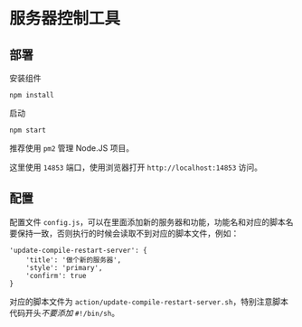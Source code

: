 # 服务器控制工具

## 部署

安装组件

```
npm install
```

启动

```
npm start
```

推荐使用 `pm2` 管理 Node.JS 项目。

这里使用 `14853` 端口，使用浏览器打开 `http://localhost:14853` 访问。

## 配置

配置文件 `config.js`，可以在里面添加新的服务器和功能，功能名和对应的脚本名要保持一致，否则执行的时候会读取不到对应的脚本文件，例如：

```
'update-compile-restart-server': {
    'title': '做个新的服务器',
    'style': 'primary',
    'confirm': true
}
```

对应的脚本文件为 `action/update-compile-restart-server.sh`，特别注意脚本代码开头*不要添加* `#!/bin/sh`。
